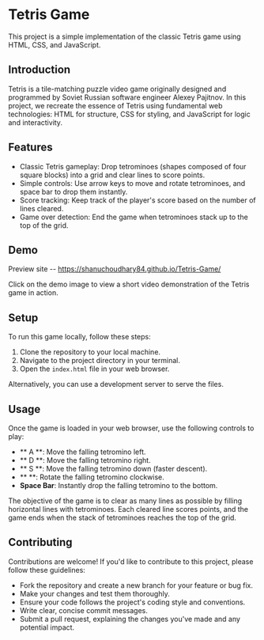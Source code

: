 
# Tetris Game

This project is a simple implementation of the classic Tetris game using HTML, CSS, and JavaScript.
## Introduction

Tetris is a tile-matching puzzle video game originally designed and programmed by Soviet Russian software engineer Alexey Pajitnov. In this project, we recreate the essence of Tetris using fundamental web technologies: HTML for structure, CSS for styling, and JavaScript for logic and interactivity.

## Features

- Classic Tetris gameplay: Drop tetrominoes (shapes composed of four square blocks) into a grid and clear lines to score points.
- Simple controls: Use arrow keys to move and rotate tetrominoes, and space bar to drop them instantly.
- Score tracking: Keep track of the player's score based on the number of lines cleared.
- Game over detection: End the game when tetrominoes stack up to the top of the grid.

## Demo
Preview site -- https://shanuchoudhary84.github.io/Tetris-Game/


Click on the demo image to view a short video demonstration of the Tetris game in action.

## Setup

To run this game locally, follow these steps:

1. Clone the repository to your local machine.
2. Navigate to the project directory in your terminal.
3. Open the `index.html` file in your web browser.

Alternatively, you can use a development server to serve the files.

## Usage

Once the game is loaded in your web browser, use the following controls to play:

- **  A  **: Move the falling tetromino left.
- **  D  **: Move the falling tetromino right.
- **  S  **: Move the falling tetromino down (faster descent).
- **  **: Rotate the falling tetromino clockwise.
- **Space Bar**: Instantly drop the falling tetromino to the bottom.

The objective of the game is to clear as many lines as possible by filling horizontal lines with tetrominoes. Each cleared line scores points, and the game ends when the stack of tetrominoes reaches the top of the grid.

## Contributing

Contributions are welcome! If you'd like to contribute to this project, please follow these guidelines:

- Fork the repository and create a new branch for your feature or bug fix.
- Make your changes and test them thoroughly.
- Ensure your code follows the project's coding style and conventions.
- Write clear, concise commit messages.
- Submit a pull request, explaining the changes you've made and any potential impact.
